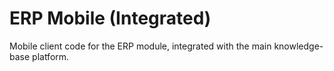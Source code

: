 # ERP Mobile (Integrated)

Mobile client code for the ERP module, integrated with the main knowledge-base platform.
